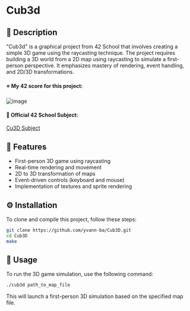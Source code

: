 
# Cub3d

## 📜 Description
"Cub3d" is a graphical project from 42 School that involves creating a simple 3D game using the raycasting technique. The project requires building a 3D world from a 2D map using raycasting to simulate a first-person perspective. It emphasizes mastery of rendering, event handling, and 2D/3D transformations.

#### ⭐ My 42 score for this project:
![image](https://github.com/user-attachments/assets/0d8f4e00-6a87-455d-b06e-e73d1b43952e)


#### 📄 Official 42 School Subject:
[Cu3D Subject](https://github.com/yvann-ba/Cub3D/blob/main/en.subject.pdf)

## 🌟 Features
- First-person 3D game using raycasting
- Real-time rendering and movement
- 2D to 3D transformation of maps
- Event-driven controls (keyboard and mouse)
- Implementation of textures and sprite rendering

## ⚙️ Installation

To clone and compile this project, follow these steps:

```bash
git clone https://github.com/yvann-ba/Cub3D.git
cd Cub3D
make
```

## 🚀 Usage
To run the 3D game simulation, use the following command:

```bash
./cub3d path_to_map_file
```

This will launch a first-person 3D simulation based on the specified map file.
